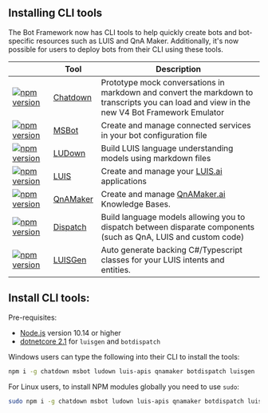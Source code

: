 ## Installing CLI tools

The Bot Framework now has CLI tools to help quickly create bots and bot-specific resources such as LUIS and QnA Maker. Additionally, it's now possible for users to deploy bots from their CLI using these tools.

|   | Tool | Description |
|---|------|--------------|
| [![npm version](https://badge.fury.io/js/chatdown.svg)](https://badge.fury.io/js/chatdown) | [Chatdown](packages/Chatdown) | Prototype mock conversations in markdown and convert the markdown to transcripts you can load and view in the new V4 Bot Framework Emulator |
| [![npm version](https://badge.fury.io/js/msbot.svg)](https://badge.fury.io/js/msbot) |[MSBot](packages/MSBot)| Create and manage connected services in your bot configuration file|
| [![npm version](https://badge.fury.io/js/ludown.svg)](https://badge.fury.io/js/ludown) |[LUDown](packages/Ludown)| Build LUIS language understanding models using markdown files|
| [![npm version](https://badge.fury.io/js/luis-apis.svg)](https://badge.fury.io/js/luis-apis) |[LUIS](packages/LUIS)| Create and manage your [LUIS.ai](http://luis.ai) applications |
| [![npm version](https://badge.fury.io/js/qnamaker.svg)](https://badge.fury.io/js/qnamaker) |[QnAMaker](packages/QnAMaker) | Create and manage [QnAMaker.ai](http://qnamaker.ai) Knowledge Bases. |
| [![npm version](https://badge.fury.io/js/botdispatch.svg)](https://badge.fury.io/js/botdispatch) | [Dispatch](packages/Dispatch) | Build language models allowing you to dispatch between disparate components (such as QnA, LUIS and custom code)|
| [![npm version](https://badge.fury.io/js/luisgen.svg)](https://badge.fury.io/js/luisgen)| [LUISGen](packages/LUISGen) | Auto generate backing C#/Typescript classes for your LUIS intents and entities.|

## Install CLI tools:
Pre-requisites:
- [Node.js](https://nodejs.org/) version 10.14 or higher
- [dotnetcore 2.1](https://www.microsoft.com/net/download/dotnet-core/2.1) for `luisgen` and `botdispatch`

Windows users can type the following into their CLI to install the tools:
```bash
npm i -g chatdown msbot ludown luis-apis qnamaker botdispatch luisgen
```

For Linux users, to install NPM modules globally you need to use `sudo`:
```bash
sudo npm i -g chatdown msbot ludown luis-apis qnamaker botdispatch luisgen
```